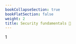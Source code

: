 ```yaml
---
bookCollapseSection: true
bookFlatSection: false
weight: 2
title: Security fundamentals 🔐
---
```


1